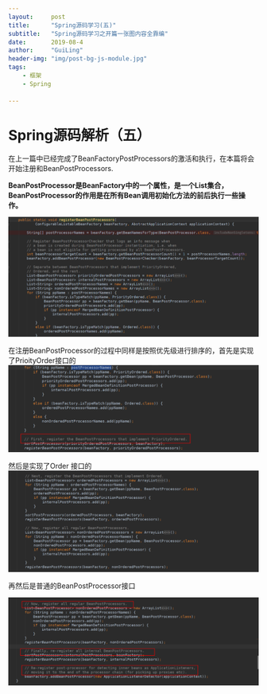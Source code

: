 ```yaml
---
layout:     post
title:      "Spring源码学习(五)"
subtitle:   "Spring源码学习之开篇一张图内容全靠编"
date:       2019-08-4
author:     "GuiLing"
header-img: "img/post-bg-js-module.jpg"
tags:
    - 框架
    - Spring

---
```


# Spring源码解析（五）

​    在上一篇中已经完成了BeanFactoryPostProcessors的激活和执行，在本篇将会开始注册和BeanPostProcessors.

​    **BeanPostProcessor是BeanFactory中的一个属性，是一个List集合，BeanPostProcessor的作用是在所有Bean调用初始化方法的前后执行一些操作。**

![img](/img/spring/2018/12/58lqhd0ibcjr1ood4qbbdaatid.png)

在注册BeanPostProcessor的过程中同样是按照优先级进行排序的，首先是实现了PrioityOrder接口的![img](/img/spring/2018/12/p6rgr4dfqiimrq942349oghanj.png)

然后是实现了Order 接口的![img](/img/spring/2018/12/47t71bvaemij2r0ouo5mhcee4u.png)

再然后是普通的BeanPostProcessor接口

![img](/img/spring/2018/12/plqcvn8ti4geprjgvhc0e556rl.png)